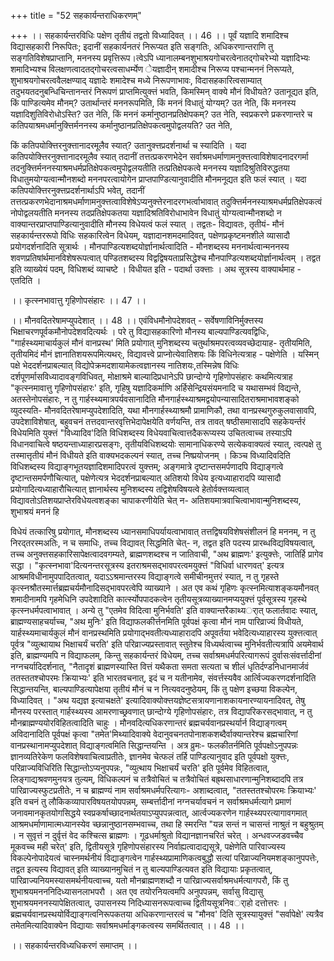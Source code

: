 +++
title = "52 सहकार्यन्तराधिकरणम्"

+++
।। सहकार्यन्तरविधिः पक्षेण तृतीयं तद्वतो विध्यादिवत् ।। 46 ।। पूर्वं यज्ञादि शमादिश्च विद्यासहकारी निरूपितः; इदानीं सहकार्यनतरं निरूप्यत इति सङ्गतिः, अधिकरणान्तराणि तु सङ्गतिविशेषप्राप्तानि, मननस्य प्रवृत्तिरूप।त्वेऽपि ध्यानालम्बनशुभाश्रयगोचरत्वेनातद्गोचरेभ्यो यज्ञादिभ्यः शमादिभ्यश्च विलक्षणत्वादतद्गोचरत्वसाधर्म्येण ेयज्ञादीन् शमादीश्च निरूप्य पश्चान्मननं निरूप्यते, शुभाश्रयगोचरत्ववैलक्षण्याद् यज्ञादेः शमादेश्च मध्ये निरूपणाभावः, विदासहकारित्वसाम्यात् तदुभयतदनुबन्धिचिन्तानन्तरं निरूपणं प्राप्तमित्युक्त्तं भवति, किमस्मिन् वाक्ये मौनं विधीयते? उतानूद्यत इति, किं पाण्डित्यमेव मौनम्? उतार्थान्तरं मननरूपमिति, किं मननं विधातुं योग्यम्? उत नेति, किं मननस्य यज्ञादिशुतिविरोधोऽस्ति? उत नेति, किं मननं कर्मानुष्ठानप्रतिक्षेपकम्? उत नेति, स्वप्रकरणे प्रकरणान्तरे च कतिपयाश्रमधर्मानुक्त्तिर्मननस्य कर्मानुष्ठानप्रतिक्षेपकत्वमुपोद्वलयति? उत नेति,

किं कतिपयोक्त्तिरनुक्त्तानादरमूलैव स्यात्? उतानुक्त्तप्रदर्शनार्था च स्यादिति । यदा कतिपयोक्त्तिरनुक्त्तानादरमूलैव स्यात् तदानीं तत्तत्प्रकरणभेदेन सर्वाश्रमधर्माणामनुक्त्तत्वाविशेषादनादरगर्मा तदनुक्त्तिर्मननस्याश्रमधर्मप्रतिक्षेपकत्वमुपोद्वलयतीति तत्प्रतिक्षेपकत्वे मननस्य यज्ञादिश्रुतिविरुद्धतया विधातुमयोग्यत्वान्मौनशब्दो मननपरत्वायोगेन प्राप्तपाण्डित्यानुवादीति मौनमनूद्यत इति फलं स्यात् । यदा कतिपयोक्त्तिरनुक्त्तप्रदर्शनार्थाऽपि भवेत्, तदानीं तत्तत्प्रकरणभेदानाश्रमधर्माणामनुक्त्तत्वाविशेषेऽप्यनुक्त्तेरनादरगभर्त्वाभावात् तदुक्त्तिर्मननस्याश्रमधर्मप्रतिक्षेपकत्वं नोपोद्वलयतीति मननस्य तदप्रतिक्षेपकतया यज्ञादिश्रतिविरोधाभावेन विधातुं योग्यत्वान्मौनशब्दो न वाक्यान्तरप्राप्तपाण्डित्यानुवादीति मौनस्य विधेयत्वं फलं स्यात् । तद्वतः- विद्यावतः, तृतीयं- मौनं सहकार्यन्तररूपो विधिः सहकारित्वेन विधेयम्, यज्ञादानशमदमादिवत्, पक्षेणप्रकृष्टमनशीले व्यासादौ प्रयोगदर्शनादिति सूत्रार्थः । मौनपाण्डित्यशब्दयोर्ज्ञानार्थत्वादिति - मौनशब्दस्य मननार्थत्वान्मननस्य शवणप्रतिषांर्थमानविशेषरूपत्वात् पण्डितशब्दस्य विद्वद्विषयताप्रसिद्धेश्च मौनपाण्डित्यशब्दयोर्ज्ञानार्थत्वम् । तद्वत इति व्याख्येयं पदम्, विधिशब्दं व्याचष्टे । विधीयत इति - पदार्था उक्त्ताः । अथ सूत्रस्य वाक्यार्थमाह - एतदिति ।

।। कृत्स्नभावात्तु गृहिणोपसंहारः ।। 47 ।।

।। मौनवदितरेषामप्युपदेशात् ।। 48 ।। एवंविधमौनोपदेशवत् - सर्वेषणाविनिर्मुक्त्तस्य भिक्षाचरणपूर्वकमौनोपदेशवदित्यर्थः । परे तु विद्यासहकारिणो मौनस्य बाल्यपाण्डित्यवद्विधिः, "गार्हस्थ्यमाचार्यकुलं मौनं वानप्रस्थ' मिति प्रयोगात् मुनिशब्दस्य चतुर्थाश्रमपरत्वव्यवच्छेदायाह- तृतीयमिति, तृतीयमिदं मौनं ज्ञानातिशयरूपमित्यथर्ः, विद्यावत्त्वे प्राप्नोत्येवातिशयः किं विधिनेत्यत्राह - पक्षेणेति । यस्मिन् पक्षे भेददर्शनप्राबल्यात् विद्योपेक्रमदशायामेकत्वज्ञानस्य नातिशयः,तस्मिन्नेष विधिः दर्शपूणर्मासविध्यादावङ्गविधिवत्, मोक्षाश्रमे बाल्यादिप्रधानेऽपि छान्दोग्ये गृहिणोपसंहारः कथमित्यत्राह "कृत्स्नमावात्तु गृहिणोपसंहारः' इति, गृहिषु यज्ञादिकर्माणि अर्हिसेन्द्रियसंयमनादि च यथासम्भवं विद्यन्ते, अतस्तेनोपसंहारः, न तु गार्हस्थ्यमात्रपर्यवसानादिति मौनगार्हस्थ्याश्रमद्वयोपन्यासादितराश्रमाभावशङ्को व्युदस्यति- मौनवदितरेषामप्युपदेशादिति, यथा मौनगार्हस्थ्याश्रमौ प्रामाणिकौ, तथा वानप्रस्थगुरुकुलवासावपि, उपदेशाविशेषात्, बहुवचनं तत्तदवान्तरवृत्तिभेदापेक्षयेति वर्णयन्ति, तत्र तावत् षष्ठीसमासादपि सहकेयर्न्तरं विधेयमिति युक्त्तं "विध्यादिव'दिति विधिशब्दस्य विधेयवाचित्वात्तदैकरूप्यस्य उचितत्वाच्च तस्याऽपि विधानवाचित्वे षष्ठयन्ताध्याहारप्रसङ्गः, तृतीयविधिशब्दयोः सामानाधिकरण्ये सत्येकवाक्यत्वं स्यात्, त्वत्पक्षे तु तस्मात्तृतीयं मौनं विधीयते इति वाक्यभदकल्पनं स्यात्, तच्च निष्प्रयोजनम् । किञ्च विध्यादिवदिति विधिशब्दस्य विद्याङ्गभूतयज्ञादिशमादिपरत्वं युक्त्तम्; अङ्गमात्रे दृष्टान्तसमर्पणादपि विद्याङ्गत्वे दृष्टान्तसमर्पणौचित्यात्, पक्षेणेत्यत्र भेददर्शनप्राबल्यात् अतिशयो विधेय इत्यध्याहारादपि व्यासादौ प्रयोगादित्यध्याहारौचित्यात् ज्ञानार्थस्य मुनिशब्दस्य तद्विशेषविषयत्वे हेतोर्वक्त्तव्यत्वात् विद्यावतोऽतिशयप्राप्तेरविधेयत्वशङ्का चापाकरणीयेति चेत् न- अतिशयमात्रवाचित्वाभावान्मुनिशब्दस्य, शुभाश्रयं मननं हि

विधेयं तत्कारिषु प्रयोगात्, मौनशब्दस्य ध्यानसमाधिपर्यायत्वाभावात् तत्तद्विषयविशेषसंशीलनं हि मननम्, न तु निरद्तरस्मअतिः, न च समाधिः, तच्च विद्यावत् सिद्धमिति चेत्- न, तद्वत इति पदस्य प्रारब्धविद्यविषयत्वात्, तच्च अनुक्त्तसहकारिसापेक्षत्वादवगम्यते, ब्राह्मणशब्दश्च न जातिवाची, "अथ ब्राह्मणः' इत्युक्त्तेः, जातिर्हि प्रागेव सद्धा । "कृत्स्नभावा'दित्यनन्तरसूत्रस्य इतराश्रमसद्भावपरत्वमयुक्त्तं "विधिर्वा धारणवत्' इत्यत्र आश्रमविधीनामुपपादितत्वात्, यदाऽऽश्रमान्तरस्य विद्याङ्गत्वे समीचीनमुत्तरं स्यात्, न तु गृहस्ते कृत्स्नश्रौतस्मार्त्तब्रह्मचर्यमौनादिसद्भावपरत्वेपि व्याख्याने । अत एव कथं गृहिणः कृत्स्नमित्याशङ्कयमौनवत् शमादीनामपि गृहमेधिनि उपदेशादिति कार्त्स्योपपादकत्वेन तृतीयसूत्रव्याख्यानमप्ययुक्त्तं पूर्वसूत्रस्य गृहस्थे कृत्स्नधर्मपत्वाभावात् । अन्ये तु "एतमेव विदित्वा मुनिर्भवति' इति वाक्यान्तरैकाथ्यर्ात् फलार्तवादः स्यात्, ब्राह्मण्यसाहचर्याच्च, "अथ मुनिः' इति विद्याफलकीर्त्तनमिति पूर्वपक्षं कृत्वा मौनं नाम पारिव्राज्यं विधीयते, यार्हस्थ्यमाचार्यकुलं मौनं वानप्रस्थमिति प्रयोगाद्भवतीत्यध्याहारादपि अपूवर्तया भवेदित्यध्याहारस्य युक्त्तत्वात् पूर्वत्र "व्युत्थायाथ भिक्षाचर्यं चरति' इति परिव्राज्यप्रस्तावात् स्तुतेश्च विध्यर्थत्वाच्च मुनिर्भवतीत्यत्रापि अयमेवार्थ इति, ब्राह्मण्यमपि न विद्याफलम्, किन्तु सहकार्यन्तरं विधेयम्, तच्च सर्वाश्रमधर्मपरित्यागरूपं दुर्वासःसंवर्त्तादीनां नग्नचर्यादिदर्शनात्, "नैतादृशं ब्राह्मणस्यास्ति वित्तं यथैकता समता सत्यता च शीलं धृतिर्दण्डनिधानमार्जवं ततस्ततश्चोपरमः क्रियाभ्यः' इति भारतवचनात्, इदं च न यतीनामेव, संवर्त्तस्यवैव आर्त्विज्यकरणदर्शनादिति सिद्धान्तयन्ति, बाल्यपाण्डित्यापेक्षया तृतीयं मौनं च न नित्यवदनुष्ठेयम्, किं तु पक्षेण इच्छया विकल्पेन, विध्यादिवत् । "अथ यद्यज्ञ इत्याचक्षते' इत्यादिवाक्योक्त्तयज्ञेष्टसत्रायणानाशकायनारण्यायनादिवत्, तेषु मौनस्य परस्तात् गार्हस्थ्यस्य आमरणाच्छ्रवणात् छान्दोग्ये गृहिणोपसंहारः, तत्र विद्यापरिकरसद्भावात्, न तु मौनब्राह्मण्ययोरविहितत्वादिति चाहुः । मौनवदित्यधिकरणान्तरं ब्रह्मचर्यवानप्रस्थर्यार्न विद्याङ्गत्वम् अविदानादिति पूर्वपक्षं कृत्वा "तमेत'मिथ्यादिवाक्ये वेदानुवचनतपोनाशकशब्दैर्वाक्यान्तरेश्च ब्रह्मचारिणां वानप्रस्थानामप्युपदेशात् विद्याङ्गत्वमिति सिद्धान्तयन्ति । अत्र व्रुमः- फलकीतर्नमिति पूर्वपक्षोऽनुपपन्नः ज्ञानव्यतिरेकेण फलविशेषवाचित्वाप्रतीतेः, ज्ञानमेव चेत्फलं तर्हि पाण्डित्यानुवाद इति पूर्वपक्षो युक्त्तः, परिव्राज्यविधिरिति सिद्धान्तोऽप्यनुपपन्नः, "व्युत्थाय भिक्षाचर्यं चरति' इति पूर्वमेव विहितत्वात्, लिङ्गाद्यश्रवणमुनयत्र तुल्यम्, विधिकल्पनं च तत्रैवोचितं च तत्रैवोचितं बह्र्थसाधारणान्मुनिशब्दादपि तत्र पारिव्राज्यस्फुटप्रतीतेः, न च ब्राह्मण्यं नाम सर्वाश्रमधर्मपरित्यागः- अशाब्दत्वात्, "ततस्ततश्चोपरमः क्रियाभ्यः' इति वचनं तु लौकिकव्यापारविषयतयोपपन्नम्, सम्बर्त्तादीनां नग्नचर्यावचनं न सर्वाश्रमधर्मत्यागे प्रमाणं जनावमानकृतयोगसिद्धये स्वप्रकर्षाच्छादनार्थतयाऽप्युपपन्नत्वात्, आर्त्वज्यकरणेन गार्हस्थ्यपरत्यागावगमात् आश्रमधर्माणामात्मध्यानस्येव च्छन्नानुष्ठानसम्भवाच्च, तथा हि स्मरन्ति "यन्न सन्तं न चासन्तं नाश्रुतं न बहुश्रुतम् । न सुवृत्तं न दुर्वृत्तं वेद कश्चित्स ब्राह्मणः । गूढधर्माश्रुतो विद्यानज्ञानचरितं चरेत् । अन्धवज्जडवच्चैव मूकवच्च मही चरेत्' इति, द्वितीयसूत्रे गृहिणोपसंहारस्य निर्वाह्यत्वादाद्यसूत्रे, पक्षेणेति पारिवाज्यस्य विकल्पेनोपादेयत्वं चास्नमर्थनीयं विद्याङ्गत्वेन गार्हस्थ्यप्रामाणिकत्वबुद्धौ सत्यां परिव्राज्यनियमशङ्कानुपपत्तेः, तद्वत इत्यस्य विद्यावत् इति व्याख्यानमुचितं न तु बाल्यपाण्डित्यवत इति विद्यायाः प्रकृतत्वात्, पारिव्राज्यनियमस्यासमर्थनीयत्वाच्च, यतो मौनब्राह्मणशब्दौ न पारिव्राज्यसर्वाश्रमधर्मत्यागपरौ, किं तु शुभाश्रयमनननिदिध्यासनलाभपरौ । अत एव तयोरनियत्वमपि अनुपपन्नम्, सर्वासु विद्यासु शुभाश्रयमननस्यापेक्षितत्वात्, उपासनस्य निदिध्यासनरूपत्वाच्च द्वितीयसूत्रनिवर्ाहो दत्तोत्तरः । ब्रह्मचर्यवानप्रस्थयोर्विद्याङ्गत्वनिरूपकतया अधिकरणान्तरत्वं च "मौनव' दिति सूत्रस्यायुक्त्तं "सर्वापेक्षे' त्यत्रैव तमेतमित्यादिवाक्येन विद्यायाः सर्वाश्रमधर्माङ्गकत्वस्य समर्थितत्वात् ।। 48 ।।

।। सहकार्यन्तरविध्यधिकरणं समाप्तम् ।।

